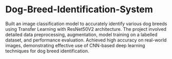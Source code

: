 # Dog-Breed-Identification-System
Built an image classification model to accurately identify various dog breeds using Transfer Learning
with ResNet50V2 architecture. The project involved detailed data preprocessing, augmentation, model training
on a labelled dataset, and performance evaluation. Achieved high accuracy on real-world images, demonstrating
effective use of CNN-based deep learning techniques for dog breed identification.
